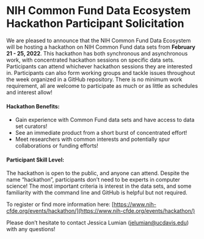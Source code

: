 # NIH Common Fund Data Ecosystem Hackathon Participant Solicitation

We are pleased to announce that the NIH Common Fund Data Ecosystem will be hosting a hackathon on NIH Common Fund data sets from **February 21 - 25, 2022**. This hackathon has both synchronous and asynchronous work, with concentrated hackathon sessions on specific data sets. Participants can attend whichever hackathon sessions they are interested in. Participants can also form working groups and tackle issues throughout the week organized in a GitHub repository. There is no minimum work requirement, all are welcome to participate as much or as little as schedules and interest allow!

#### Hackathon Benefits:

- Gain experience with Common Fund data sets and have access to data set curators!
- See an immediate product from a short burst of concentrated effort!
- Meet researchers with common interests and potentially spur collaborations or funding efforts!

#### Participant Skill Level:

The hackathon is open to the public, and anyone can attend. Despite the name “hackathon”, participants don’t need to be experts in computer science! The most important criteria is interest in the data sets, and some familiarity with the command line and GitHub is helpful but not required.

To register or find more information here: [https://www.nih-cfde.org/events/hackathon/](https://www.nih-cfde.org/events/hackathon/)

Please don’t hesitate to contact Jessica Lumian (jelumian@ucdavis.edu) with any questions!
